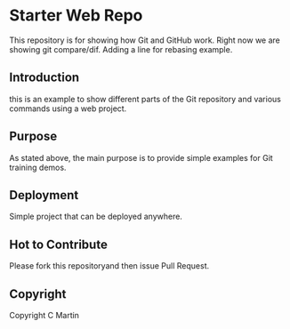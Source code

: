 # Starter Web Repo

This repository is for showing how Git and GitHub work.  Right now we are showing git compare/dif.  Adding a line for rebasing example.

## Introduction

this is an example to show different parts of the Git repository and various commands using a web project.

## Purpose

As stated above, the main purpose is to provide simple examples for Git training demos.


## Deployment

Simple project that can be deployed anywhere.

## Hot to Contribute

Please fork this repositoryand then issue Pull Request.

## Copyright
Copyright C Martin
